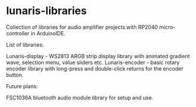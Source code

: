 # lunaris-libraries

Collection of libraries for audio amplifier projects with RP2040 micro-controller in ArduinoIDE.

List of libraries:

Lunaris-display - WS2813 ARGB strip display library with animated gradient wave, selection menu, value sliders etc.
Lunaris-encoder - basic rotary encoder library with long-press and double-click returns for the encoder button.

Future plans:

FSC1036A bluetooth audio module library for setup and use.
